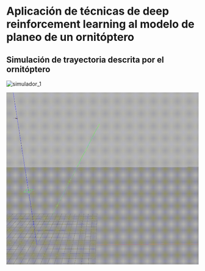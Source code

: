 # Aplicación de técnicas de deep reinforcement learning al modelo de planeo de un ornitóptero
## Simulación de trayectoria descrita por el ornitóptero

![simulador_1](figures/simulador_1.gif)

![simulador_2](figures/simulador_2.gif)
